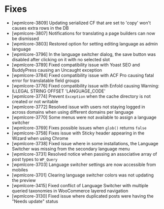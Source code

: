 # Fixes
* [wpmlcore-3809] Updating serialized CF that are set to 'copy' won't causes extra rows in the DB
* [wpmlcore-3807] Notifications for translating a page builders can now be dismissed
* [wpmlcore-3803] Restored option for setting editing language as admin language
* [wpmlcore-3796] In the language switcher dialog, the save button was disabled after clicking on it with no selected slot
* [wpmlcore-3789] Fixed compatibility issue with Yoast SEO and BuddyPress causing an Uncaught exception
* [wpmlcore-3784] Fixed compatibility issue with ACF Pro causing fatal error for translatable field groups
* [wpmlcore-3776] Fixed compatibility issue with Enfold causing Warning: ILLEGAL STRING OFFSET 'LANGUAGE_CODE'
* [wpmlcore-3774] Prevent `Exception` when the cache directory is not created or not writable
* [wpmlcore-3772] Resolved issue with users not staying logged in across domains when using different domains per language
* [wpmlcore-3770] Some menus were not available to assign a language switcher
* [wpmlcore-3769] Fixes possible issues when `glob()` returns `false`
* [wpmlcore-3758] Fixes issue with Sticky header appearing in the Wizard when using Chrome
* [wpmlcore-3738] Fixed issue where in some installations, the Language Switcher was missing from the secondary language menu
* [wpmlcore-3731] Resolved notice when passing an associative array of post types to `WP_Query`
* [wpmlcore-3703] Language switcher settings are now accessible from mobiles
* [wpmlcore-3701] Clearing language switcher colors was not updating the preview
* [wpmlcore-3415] Fixed conflict of Language Switcher with multiple queried taxonomies in WooCommerce layered navigation
* [wpmlcore-3130] Fixed issue where duplicated posts were having the "Needs update" status